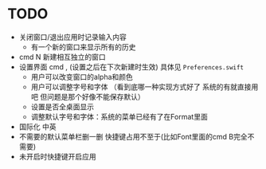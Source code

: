 # TODO

- 关闭窗口/退出应用时记录输入内容
    - 有一个新的窗口来显示所有的历史
- cmd N 新建相互独立的窗口
- 设置界面 cmd , (设置之后在下次新建时生效) 具体见 `Preferences.swift`
    - 用户可以改变窗口的alpha和颜色
    - 用户可以调整字号和字体 （看到底哪一种实现方式好了 系统的有就直接用吧 但问题是那个好像不能保存默认）
    - 设置是否全桌面显示
    - 调整默认字号和字体：系统的菜单已经有了在Format里面
- 国际化 中英
- 不需要的默认菜单栏删一删 快捷键占用不至于(比如Font里面的cmd B完全不需要)
- 未开启时快捷键开启应用
